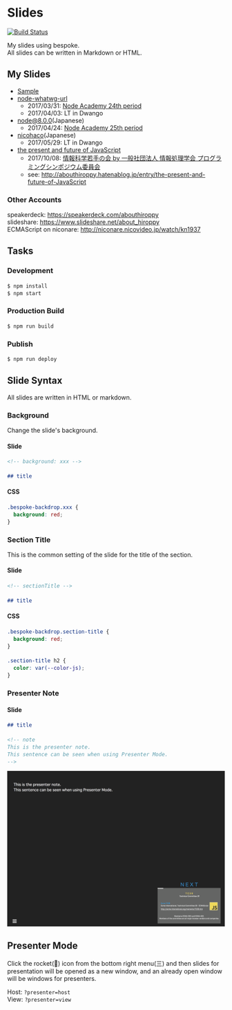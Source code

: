 # Slides
[![Build Status](https://travis-ci.org/abouthiroppy/slides.svg?branch=master)](https://travis-ci.org/abouthiroppy/slides)

My slides using bespoke.  
All slides can be written in Markdown or HTML.

## My Slides
- [Sample](https://abouthiroppy.github.io/slides/hello/)
- [node-whatwg-url](https://abouthiroppy.github.io/slides/node-whatwg-url/)
  - 2017/03/31: [Node Academy 24th period](https://nodejs.connpass.com/event/53534/)
  - 2017/04/03: LT in Dwango
- [node@8.0.0](http://abouthiroppy.github.io/slides/node8/)(Japanese)
  - 2017/04/24: [Node Academy 25th period](https://nodejs.connpass.com/event/54749/)
- [nicohaco](https://abouthiroppy.github.io/slides/nicohaco/)(Japanese)
  - 2017/05/29: LT in Dwango
- [the present and future of JavaScript](https://abouthiroppy.github.io/slides/the-present-and-future-of-JavaScript/)
  - 2017/10/08: [情報科学若手の会 by 一般社団法人 情報処理学会 プログラミングシンポジウム委員会](http://wakate.org/2017/07/20/50th-general/) 
  - see: http://abouthiroppy.hatenablog.jp/entry/the-present-and-future-of-JavaScript

### Other Accounts
speakerdeck: https://speakerdeck.com/abouthiroppy  
slideshare: https://www.slideshare.net/about_hiroppy  
ECMAScript on niconare: http://niconare.nicovideo.jp/watch/kn1937

## Tasks
### Development
```sh
$ npm install
$ npm start
```

### Production Build
```sh
$ npm run build
```

### Publish
```sh
$ npm run deploy
```

## Slide Syntax
All slides are written in HTML or markdown.  

### Background
Change the slide's background.

#### Slide
```md
<!-- background: xxx -->

## title
```

#### CSS
```css
.bespoke-backdrop.xxx {
  background: red;
}
```

### Section Title
This is the common setting of the slide for the title of the section.
#### Slide
```md
<!-- sectionTitle -->

## title
```
#### CSS
```css
.bespoke-backdrop.section-title {
  background: red;
}

.section-title h2 {
  color: var(--color-js);
}
```

### Presenter Note
#### Slide
```md
## title

<!-- note
This is the presenter note.
This sentence can be seen when using Presenter Mode.
-->
```
![](./images/presenter-host.png)

## Presenter Mode
Click the rocket(:rocket:) icon from the bottom right menu(三) and then slides for presentation will be opened as a new window, and an already open window will be windows for presenters.

Host: `?presenter=host`  
View: `?presenter=view`
